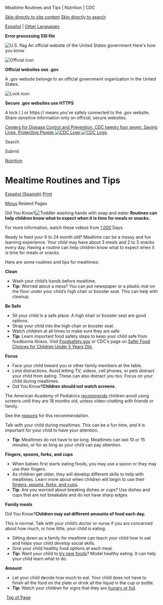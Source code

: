 





















Mealtime Routines and Tips \| Nutrition \| CDC
 










 






 











 




[Skip directly to site content](#content)
[Skip directly to search](#headerSearch)


[Español](/spanish/) \| 
[Other Languages](https://wwwn.cdc.gov/pubs/other-languages/)

**Error processing SSI file**  



![U.S. flag](/TemplatePackage/4.0/assets/imgs/uswds/us_flag_small.png)
An official website of the United States government Here's how you know 



![Official icon](/TemplatePackage/4.0/assets/imgs/uswds/icon-dot-gov.svg)



**Official websites use .gov**


A .gov website belongs to an official government organization in the United States.







![Lock icon](/TemplatePackage/4.0/assets/imgs/uswds/icon-https.svg)



**Secure .gov websites use HTTPS**


A lock (  ) or https:// means you've safely connected to the .gov website. Share sensitive information only on official, secure websites.








 



[Centers for Disease Control and Prevention. CDC twenty four seven. Saving Lives, Protecting People
![CDC Logo](/TemplatePackage/4.0/assets/imgs/logo/logo-notext.svg)
![CDC Logo](/TemplatePackage/4.0/assets/imgs/logo/logo-notext.svg)](https://www.cdc.gov/)





Search









Submit


















 [Nutrition](/nutrition/php/about/index.html)










 











Mealtime Routines and Tips
==========================

 
[Español (Spanish)](/nutrition/infantandtoddlernutrition/mealtime/consejos-y-rutinas-para-la-hora-de-comer.html) [Print](#print)



[Minus](#collapse_28376627fc3bb67d7)
Related Pages




Did You Know?![Toddler washing hands with soap and water](/nutrition/infantandtoddlernutrition/images/toddler-washing-hands-small.jpg?_=16840)
**Routines can help children know what to expect when it is time for meals or snacks.**


For more information, watch these videos from [1,000](/nutrition/infantandtoddlernutrition/resources.html#videos) Days.



Ready to feed your 6 to 24 month old? Mealtime can be a messy and fun learning experience. Your child may have about 3 meals and 2 to 3 snacks every day. Having a routine can help children know what to expect when it is time for meals or snacks.


Here are some routines and tips for mealtimes:


**Clean**


* Wash your child’s hands before mealtime.
* **Tip:** Worried about a mess? You can put newspaper or a plastic mat on the floor under your child’s high chair or booster seat. This can help with cleanup.


**Be Safe**


* Sit your child in a safe place. A high chair or booster seat are good options.
* Strap your child into the high chair or booster seat.
* Watch children at all times to make sure they are safe.
* **Tip:** Learn important food safety steps to keep your child safe from foodborne illness. Visit [Foodsafety.gov](https://www.foodsafety.gov/risk/children/index.html) or CDC’s page on [Safer Food Choices for Children Under 5 Years Old.](/foodsafety/communication/children-under-5.html)


**Focus**


* Face your child toward you or other family members at the table.
* Limit distractions. Avoid letting TV, videos, cell phones, or pets distract your child from eating. These can also distract you too. Focus on your child during mealtimes.
* Did You Know?**Children should not watch screens.**


The American Academy of Pediatrics [recommends](https://publications.aap.org/pediatrics/article/138/5/e20162591/60503/Media-and-Young-Minds?autologincheck=redirected) children avoid using screens until they are 18 months old, unless video\-chatting with friends or family.


See the [reasons](https://www.healthychildren.org/English/family-life/Media/Pages/Why-to-Avoid-TV-Before-Age-2.aspx) for this recommendation.



Talk with your child during mealtimes. This can be a fun time, and it is important for your child to have your attention.
* **Tip:** Mealtimes do not have to be long. Mealtimes can last 10 or 15 minutes, or for as long as your child can pay attention.


**Fingers, spoons, forks, and cups**


* When babies first starts eating foods, you may use a spoon or they may use their fingers.
* As children get older, they will develop different skills to help with mealtimes. Learn more about when children will begin to use their [fingers, spoons, forks, and cups](/nutrition/infantandtoddlernutrition/mealtime/fingers-spoons-forks-cups.html).
* **Tip**: Are you worried about breaking dishes or cups? Use dishes and cups that are not breakable and do not have sharp edges.


**Family meals**


Did You Know?**Children may eat different amounts of food each day.** 


This is normal. Talk with your child’s doctor or nurse if you are concerned about how much, or how little, your child is eating.



* Sitting down as a family for mealtime can teach your child how to eat and helps your child develop social skills.
* Give your child healthy food options at each meal.
* **Tip:** Want your child to [try new foods](/nutrition/infantandtoddlernutrition/foods-and-drinks/picky-eaters.html)? Model healthy eating. It can help your child learn what to do.


**Amount**


* Let your child decide how much to eat. Your child does not have to finish all the food on the plate or drink all the liquid in the cup or bottle.
* **Tip:** Watch your children for signs that they are [hungry or full](/nutrition/infantandtoddlernutrition/mealtime/signs-your-child-is-hungry-or-full.html).


 [Top of Page](#)




